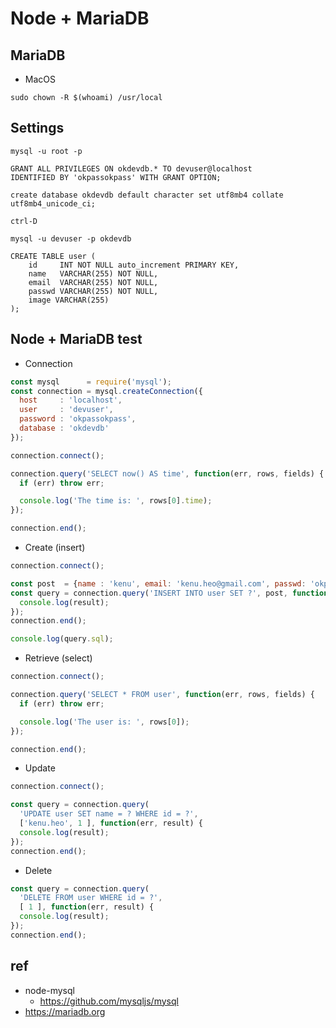 # Node + MariaDB

## MariaDB
* MacOS
```
sudo chown -R $(whoami) /usr/local
```
## Settings
```
mysql -u root -p
```

```
GRANT ALL PRIVILEGES ON okdevdb.* TO devuser@localhost
IDENTIFIED BY 'okpassokpass' WITH GRANT OPTION;

create database okdevdb default character set utf8mb4 collate utf8mb4_unicode_ci;

ctrl-D
```

```
mysql -u devuser -p okdevdb
```

```
CREATE TABLE user (
    id     INT NOT NULL auto_increment PRIMARY KEY,
    name   VARCHAR(255) NOT NULL,
    email  VARCHAR(255) NOT NULL,
    passwd VARCHAR(255) NOT NULL,
    image VARCHAR(255)
);
```


## Node + MariaDB test

* Connection

```js
const mysql      = require('mysql');
const connection = mysql.createConnection({
  host     : 'localhost',
  user     : 'devuser',
  password : 'okpassokpass',
  database : 'okdevdb'
});

connection.connect();

connection.query('SELECT now() AS time', function(err, rows, fields) {
  if (err) throw err;

  console.log('The time is: ', rows[0].time);
});

connection.end();
```

* Create (insert)

```js
connection.connect();

const post  = {name : 'kenu', email: 'kenu.heo@gmail.com', passwd: 'okpassokpass'};
const query = connection.query('INSERT INTO user SET ?', post, function(err, result) {
  console.log(result);
});
connection.end();

console.log(query.sql);
```
* Retrieve (select)

```js
connection.connect();

connection.query('SELECT * FROM user', function(err, rows, fields) {
  if (err) throw err;

  console.log('The user is: ', rows[0]);
});

connection.end();
```

* Update

```js
connection.connect();

const query = connection.query(
  'UPDATE user SET name = ? WHERE id = ?',
  ['kenu.heo', 1 ], function(err, result) {
  console.log(result);
});
connection.end();
```

* Delete

```js
const query = connection.query(
  'DELETE FROM user WHERE id = ?',
  [ 1 ], function(err, result) {
  console.log(result);
});
connection.end();
```

## ref
* node-mysql
  * https://github.com/mysqljs/mysql
* https://mariadb.org
